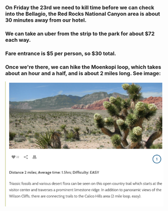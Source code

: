 ### On Friday the 23rd we need to kill time before we can check into the Bellagio, the Red Rocks National Canyon area is about 30 minutes away from our hotel.
### We can take an uber from the strip to the park for about $72 each way.
### Fare entrance is $5 per person, so $30 total.
### Once we're there, we can hike the Moenkopi loop, which takes about an hour and a half, and is about 2 miles long. See image:
![moenkopi](\images\redRocksTrail.PNG)
